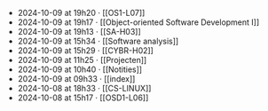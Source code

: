 - 2024-10-09 at 19h20 · [[OS1-L07]]
- 2024-10-09 at 19h17 · [[Object-oriented Software Development I]]
- 2024-10-09 at 19h13 · [[SA-H03]]
- 2024-10-09 at 15h34 · [[Software analysis]]
- 2024-10-09 at 15h29 · [[CYBR-H02]]
- 2024-10-09 at 11h25 · [[Projecten]]
- 2024-10-09 at 10h40 · [[Notities]]
- 2024-10-09 at 09h33 · [[index]]
- 2024-10-08 at 18h33 · [[CS-LINUX]]
- 2024-10-08 at 15h17 · [[OSD1-L06]]
